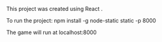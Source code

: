 This project was created using React .

To run the project:
		npm install -g node-static
		static -p 8000

The game will run at localhost:8000
